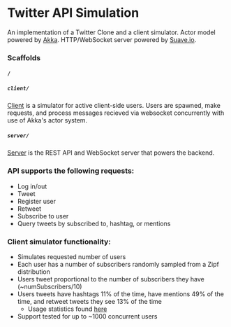 # Twitter API Simulation

An implementation of a Twitter Clone and a client simulator. Actor model powered by [Akka](https://getakka.net/). HTTP/WebSocket server powered by [Suave.io](https://suave.io/).

### Scaffolds

#### `/`

  ##### `client/`
  [Client](/client#client) is a simulator for active client-side users.
  Users are spawned, make requests, and process messages recieved via websocket concurrently with use of Akka's actor system.

  ##### `server/`

  [Server](/server#server) is the REST API and WebSocket server that powers the backend.

### API supports the following requests:
- Log in/out
- Tweet
- Register user
- Retweet
- Subscribe to user
- Query tweets by subscribed to, hashtag, or mentions

### Client simulator functionality:
- Simulates requested number of users
- Each user has a number of subscribers randomly sampled from a Zipf distribution
- Users tweet proportional to the number of subscribers they have (~numSubscribers/10)
- Users tweets have hashtags 11% of the time, have mentions 49% of the time, and retweet tweets they see 13% of the time
  - Usage statistics found [here](https://www.aaai.org/ocs/index.php/ICWSM/ICWSM11/paper/view/2856/3250)
- Support tested for up to ~1000 concurrent users
